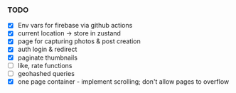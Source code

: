 ### TODO

- [x] Env vars for firebase via github actions
- [x] current location -> store in zustand
- [x] page for capturing photos & post creation
- [x] auth login & redirect
- [x] paginate thumbnails
- [ ] like, rate functions
- [ ] geohashed queries
- [x] one page container - implement scrolling; don't allow pages to overflow
